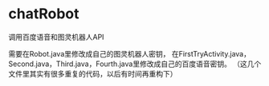 # chatRobot
调用百度语音和图灵机器人API

需要在Robot.java里修改成自己的图灵机器人密钥，
在FirstTryActivity.java，Second.java，Third.java，Fourth.java里修改成自己的百度语音密钥。
（这几个文件里其实有很多重复的代码，以后有时间再重构下）
